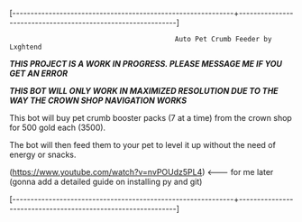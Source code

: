 [-------------------------------------------------------------+-------------------------------------------------------------]

                                             Auto Pet Crumb Feeder by Lxghtend

***THIS PROJECT IS A WORK IN PROGRESS.  PLEASE MESSAGE ME IF YOU GET AN ERROR***

***THIS BOT WILL ONLY WORK IN MAXIMIZED RESOLUTION DUE TO THE WAY THE CROWN SHOP NAVIGATION WORKS***
                                             
This bot will buy pet crumb booster packs (7 at a time) from the crown shop for 500 gold each  (3500).

The bot will then feed them to your pet to level it up without the need of energy or snacks.

(https://www.youtube.com/watch?v=nvPOUdz5PL4) <--- for me later (gonna add a detailed guide on installing py and git)

[-------------------------------------------------------------+-------------------------------------------------------------]
